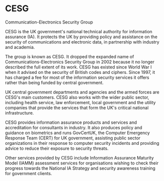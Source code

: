 # CESG


Communication-Electronics Security Group

CESG is the UK government's national technical authority for information
assurance (IA). It protects the UK by providing policy and assistance on
the security of communications and electronic data, in partnership with
industry and academia.

The group is known as CESG. It dropped the expanded name of
Communications-Electronics Security Group in 2002 because it no longer
described the full extent of its work. CESG has existed since World War
I when it advised on the security of British codes and ciphers. Since
1997, it has charged a fee for most of the information security services
it offers rather than being funded by central government.

UK central government departments and agencies and the armed forces are
CESG's main customers. CESG also works with the wider public sector,
including health service, law enforcement, local government and the
utility companies that provide the services that form the UK's critical
national infrastructure.

CESG provides information assurance products and services and
accreditation for consultants in industry. It also produces policy and
guidance on biometrics and runs GovCertUK, the Computer Emergency
Response Team (CERT) for UK government, assisting public sector
organizations in their response to computer security incidents and
providing advice to reduce their exposure to security threats.

Other services provided by CESG include Information Assurance Maturity
Model (IAMM) assessment services for organisations wishing to check
their progress towards the National IA Strategy and security awareness
training for government clients.

